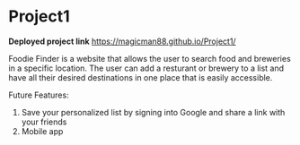 # Project1

**Deployed project link** https://magicman88.github.io/Project1/

Foodie Finder is a website that allows the user to search food and breweries in a specific location. The user can add a resturant or brewery to a list and have all their desired destinations in one place that is easily accessible. 

Future Features: 
1. Save your personalized list by signing into Google and share a link with your friends
2. Mobile app
